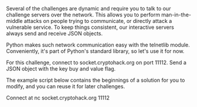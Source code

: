 Several of the challenges are dynamic and require you to talk to our challenge servers over the network. This allows you to perform man-in-the-middle attacks on people trying to communicate, or directly attack a vulnerable service. To keep things consistent, our interactive servers always send and receive JSON objects.

Python makes such network communication easy with the telnetlib module. Conveniently, it's part of Python's standard library, so let's use it for now.

For this challenge, connect to socket.cryptohack.org on port 11112. Send a JSON object with the key buy and value flag.

The example script below contains the beginnings of a solution for you to modify, and you can reuse it for later challenges.

Connect at nc socket.cryptohack.org 11112